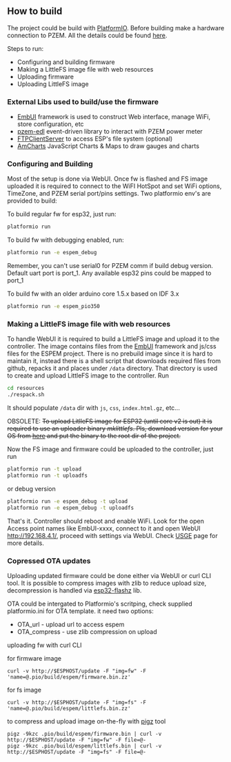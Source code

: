 ## How to build

The project could be build with [PlatformIO](https://platformio.org/). Before building make a hardware connection to PZEM. All the details could be found [here](https://github.com/olehs/PZEM004T/wiki).

Steps to run:
 - Configuring and building firmware
 - Making a LittleFS image file with web resources
 - Uploading firmware
 - Uploading LittleFS image
 
### External Libs used to build/use the firmware
- [EmbUI](https://github.com/vortigont/EmbUI) framework is used to construct Web interface, manage WiFi, store configuration, etc
- [pzem-edl](https://github.com/vortigont/pzem-edl) event-driven library to interact with PZEM power meter
- [FTPClientServer](https://github.com/charno/FTPClientServer) to access ESP's file system (optional)
- [AmCharts](https://www.amcharts.com/) JavaScript Charts & Maps to draw gauges and charts


### Configuring and Building
Most of the setup is done via WebUI. Once fw is flashed and FS image uploaded it is required to connect to the WiFI HotSpot and set WiFi options, TimeZone, and PZEM serial port/pins settings.
Two platformio env's are provided to build:

To build regular fw for esp32, just run:
```sh
platformio run
```
To build fw with debugging enabled, run:
```sh
platformio run -e espem_debug
```
Remember, you can't use serial0 for PZEM comm if build debug version. Default uart port is port_1. Any available esp32 pins could be mapped to port_1

To build fw with an older arduino core 1.5.x based on IDF 3.x
```sh
platformio run -e espem_pio350
```

### Making a LittleFS image file with web resources
To handle WebUI it is required to build a LittleFS image and upload it to the controller. The image contains files from the [EmbUI](https://github.com/vortigont/EmbUI) framework and js/css files for the ESPEM project. There is no prebuild image since it is hard to maintain it, instead there is a shell script that downloads required files from github, repacks it and places under `/data` directory. That directory is used to create and upload LittleFS image to the controller. Run
```sh
cd resources
./respack.sh
```
It should populate `/data` dir with `js`, `css`, `index.html.gz`, etc...


OBSOLETE: <del>To upload LitlleFS image for ESP32 (until core v2 is out) it is required to use an uploader binary *mklittlefs*. Pls, download version for your OS from [here](https://github.com/earlephilhower/mklittlefs/releases) and put the binary to the root dir of the project.</del>

Now the FS image and firmware could be uploaded to the controller, just run
```sh
platformio run -t upload
platformio run -t uploadfs
```

or debug version
```sh
platformio run -e espem_debug -t upload
platformio run -e espem_debug -t uploadfs
```



That's it. Controller should reboot and enable WiFi. Look for the open Access point names like EmbUI-xxxx, connect to it and open WebUI http://192.168.4.1/, proceed with settings via WebUI. Check [USGE](USAGE.md) page for more details.


### Copressed OTA updates
Uploading updated firmware could be done either via WebUI or curl CLI tool. It is possible to compress images with zlib to reduce upload size, decompression is handled via [esp32-flashz](https://github.com/vortigont/esp32-flashz) lib.

OTA could be intergated to Platformio's scritping, check supplied platformio.ini for OTA template. it need two options:
 - OTA_url - upload url to access espem
 - OTA_compress - use zlib compression on upload


uploading fw with curl CLI

for firmware image
```
curl -v http://$ESPHOST/update -F "img=fw" -F 'name=@.pio/build/espem/firmware.bin.zz'
```

for fs image
```
curl -v http://$ESPHOST/update -F "img=fs" -F 'name=@.pio/build/espem/littlefs.bin.zz'
```

to compress and upload image on-the-fly with [pigz](https://zlib.net/pigz/) tool
```
pigz -9kzc .pio/build/espem/firmware.bin | curl -v http://$ESPHOST/update -F "img=fw" -F file=@-
pigz -9kzc .pio/build/espem/littlefs.bin | curl -v http://$ESPHOST/update -F "img=fs" -F file=@-
